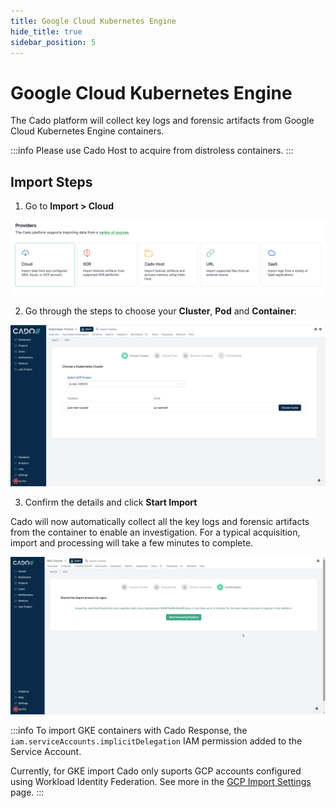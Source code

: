 ```yaml
---
title: Google Cloud Kubernetes Engine
hide_title: true
sidebar_position: 5
---
```


# Google Cloud Kubernetes Engine

The Cado platform will collect key logs and forensic artifacts from Google Cloud Kubernetes Engine containers.

:::info
Please use Cado Host to acquire from distroless containers.
:::


## Import Steps

1) Go to **Import > Cloud**

![Cado Import Screen showing the Kubernetes Engine options](/img/import-cloud-focus.png)

2) Go through the steps to choose your **Cluster**, **Pod** and **Container**:

![Cado Import Screen showing the available Kubernetes Engine Clusters](/img/gke.png)

3) Confirm the details and click **Start Import**

Cado will now automatically collect all the key logs and forensic artifacts from the container to enable an investigation.
For a typical acquisition, import and processing will take a few minutes to complete.

![Cado showing the confirmation screen of a successful Kubernetes Engine container capture](/img/eks3.png)

:::info
To import GKE containers with Cado Response, the `iam.serviceAccounts.implicitDelegation` IAM permission added to the Service Account.

Currently, for GKE import Cado only suports GCP accounts configured using Workload Identity Federation. See more in the [GCP Import Settings](/cado-response/deploy/gcp/gcp-settings#workload-identity-federation) page.
:::


